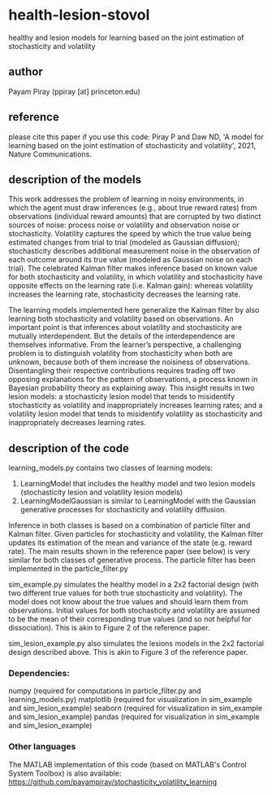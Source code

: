 # health-lesion-stovol
healthy and lesion models for learning based on the joint estimation of stochasticity and volatility

## author
Payam Piray (ppiray [at] princeton.edu)

## reference
please cite this paper if you use this code:
Piray P and Daw ND, 'A model for learning based on the joint estimation of stochasticity and volatility', 2021, Nature Communications.


## description of the models
This work addresses the problem of learning in noisy environments, in which the agent must draw inferences (e.g., about true reward rates) from observations (individual reward amounts) that are corrupted by two distinct sources of noise: process noise or volatility and observation noise or stochasticity. Volatility captures the speed by which the true value being estimated changes from trial to trial (modeled as Gaussian diffusion); stochasticity describes additional measurement noise in the observation of each outcome around its true value (modeled as Gaussian noise on each trial). The celebrated Kalman filter makes inference based on known value for both stochasticity and volatility, in which volatility and stochasticity have opposite effects on the learning rate (i.e. Kalman gain): whereas volatility increases the learning rate, stochasticity decreases the learning rate.

The learning models implemented here generalize the Kalman filter by also learning both stochasticity and volatility based on observations.
An important point is that inferences about volatility and stochasticity are mutually interdependent. But the details of the interdependence are themselves informative. From the learner’s perspective, a challenging problem is to distinguish volatility from stochasticity when both are unknown, because both of them increase the noisiness of observations. Disentangling their respective contributions requires trading off two opposing explanations for the pattern of observations, a process known in Bayesian probability theory as explaining away. This insight results in two lesion models: a stochasticity lesion model that tends to misidentify stochasticity as volatility and inappropriately increases learning rates; and a volatility lesion model that tends to misidentify volatility as stochasticity and inappropriately decreases learning rates.

## description of the code
learning_models.py contains two classes of learning models:
1) LearningModel that includes the healthy model and two lesion models (stochasticity lesion and volatility lesion models)
2) LearningModelGaussian is similar to LearningModel with the Gaussian generative processes for stochasticity and volatility diffusion.

Inference in both classes is based on a combination of particle filter and Kalman filter. Given particles for stochasticity and volatility, the Kalman filter updates its estimation of the mean and variance of the state (e.g. reward rate).
The main results shown in the reference paper (see below) is very similar for both classes of generative process. The particle filter has been implemented in the particle_filter.py

sim_example.py simulates the healthy model in a 2x2 factorial design (with two different true values for both true stochasticity and volatility). The model does not know about the true values and should learn them from observations. Initial values for both stochasticity and volatility are assumed to be the mean of their corresponding true values (and so not helpful for dissociation). This is akin to Figure 2 of the reference paper.

sim_lesion_example.py also simulates the lesions models in the 2x2 factorial design described above. This is akin to Figure 3 of the reference paper.


### Dependencies:
numpy (required for computations in particle_filter.py and learning_models.py)
matplotlib (required for visualization in sim_example and sim_lesion_example)
seaborn (required for visualization in sim_example and sim_lesion_example)
pandas (required for visualization in sim_example and sim_lesion_example)

### Other languages
The MATLAB implementation of this code (based on MATLAB's Control System Toolbox) is also available: https://github.com/payampiray/stochasticity_volatility_learning
